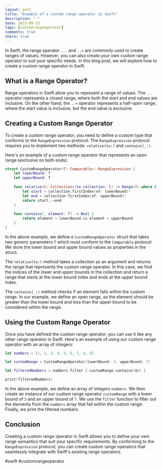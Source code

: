 ```yaml
---
layout: post
title: "Example of a custom range operator in Swift"
description: " "
date: 2023-09-23
tags: [customrangeoperator]
comments: true
share: true
---
```


In Swift, the range operator `...` and `..<` are commonly used to create ranges of values. However, you can also create your own custom range operator to suit your specific needs. In this blog post, we will explore how to create a custom range operator in Swift.

## What is a Range Operator?

Range operators in Swift allow you to represent a range of values. The `...` operator represents a closed range, where both the start and end values are inclusive. On the other hand, the `..<` operator represents a half-open range, where the start value is inclusive, but the end value is exclusive.

## Creating a Custom Range Operator

To create a custom range operator, you need to define a custom type that conforms to the `RangeExpression` protocol. The `RangeExpression` protocol requires you to implement two methods: `relative(to:)` and `contains(_:)`.

Here's an example of a custom range operator that represents an open range (exclusive on both ends):

```swift
struct CustomRangeOperator<T: Comparable>: RangeExpression {
    let lowerBound: T
    let upperBound: T
    
    func relative<C: Collection>(to collection: C) -> Range<T> where C.Element == T {
        let start = collection.firstIndex(of: lowerBound)!
        let end = collection.firstIndex(of: upperBound)!
        return start..<end
    }
    
    func contains(_ element: T) -> Bool {
        return element > lowerBound && element < upperBound
    }
}
```

In the above example, we define a `CustomRangeOperator` struct that takes two generic parameters `T` which must conform to the `Comparable` protocol. We store the lower bound and upper bound values as properties in the struct.

The `relative(to:)` method takes a collection as an argument and returns the range that represents the custom range operator. In this case, we find the indices of the lower and upper bounds in the collection and return a range that starts at the lower bound index and ends at the upper bound index.

The `contains(_:)` method checks if an element falls within the custom range. In our example, we define an open range, so the element should be greater than the lower bound and less than the upper bound to be considered within the range.

## Using the Custom Range Operator

Once you have defined the custom range operator, you can use it like any other range operator in Swift. Here's an example of using our custom range operator with an array of integers:

```swift
let numbers = [1, 2, 3, 4, 5, 6, 7, 8, 9]

let customRange = CustomRangeOperator(lowerBound: 3, upperBound: 7)

let filteredNumbers = numbers.filter { customRange.contains($0) }

print(filteredNumbers)
```

In the above example, we define an array of integers `numbers`. We then create an instance of our custom range operator `customRange` with a lower bound of `3` and an upper bound of `7`. We use the `filter` function to filter out the elements from the `numbers` array that fall within the custom range. Finally, we print the filtered numbers.

## Conclusion

Creating a custom range operator in Swift allows you to define your own range semantics that suit your specific requirements. By conforming to the `RangeExpression` protocol, you can create custom range operators that seamlessly integrate with Swift's existing range operators.

#swift #customrangeoperator